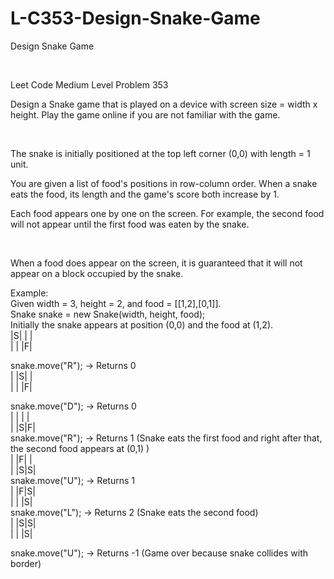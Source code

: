 # L-C353-Design-Snake-Game
Design Snake Game

<br>

Leet Code Medium Level Problem 353
<br>

 Design a Snake game that is played on a device with screen size = width x height. Play the game online if you are not familiar with the game.

 <br>

 The snake is initially positioned at the top left corner (0,0) with length = 1 unit.
<br>

 You are given a list of food's positions in row-column order. When a snake eats the food, its length and the game's score both increase by 1.
<br>

 Each food appears one by one on the screen. For example, the second food will not appear until the first food was eaten by the snake.

 <br>

 When a food does appear on the screen, it is guaranteed that it will not appear on a block occupied by the snake.
<br>


Example:
<br>
 Given width = 3, height = 2, and food = [[1,2],[0,1]].
<br>
 Snake snake = new Snake(width, height, food);
<br>
Initially the snake appears at position (0,0) and the food at (1,2).
<br>
 |S| | |
 <br>
 | | |F|
<br>

snake.move("R"); -> Returns 0
<br>
 | |S| |
 <br>
 | | |F|
 <br>

 snake.move("D"); -> Returns 0
<br>
 | | | |
 <br>
 | |S|F|
<br>
 snake.move("R"); -> Returns 1 (Snake eats the first food and right after that, the second food appears at (0,1) )
<br>
 | |F| |
 <br>
 | |S|S|
<br>
snake.move("U"); -> Returns 1
<br>
 | |F|S|
 <br>
 | | |S|
<br>
snake.move("L"); -> Returns 2 (Snake eats the second food)
<br>
| |S|S|
<br>
| | |S|
<br>

snake.move("U"); -> Returns -1 (Game over because snake collides with border)
<br>
